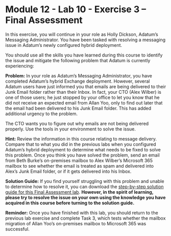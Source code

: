 # Module 12 - Lab 10 - Exercise 3 – Final Assessment

In this exercise, you will continue in your role as Holly Dickson, Adatum’s Messaging Administrator. You have been tasked with resolving a messaging issue in Adatum’s newly configured hybrid deployment. 

You should use all the skills you have learned during this course to identify the issue and mitigate the following problem that Adatum is currently experiencing:

**Problem:** In your role as Adatum’s Messaging Administrator, you have completed Adatum’s hybrid Exchange deployment. However, several Adatum users have just informed you that emails are being delivered to their Junk Email folder rather than their Inbox. In fact, your CTO (Alex Wilber) is one of those users; he just stopped by your office to let you know that he did not receive an expected email from Allan Yoo, only to find out later that the email had been delivered to his Junk Email folder. This has added additional urgency to the problem.

The CTO wants you to figure out why emails are not being delivered properly. Use the tools in your environment to solve the issue. 
 

**Hint:** Review the information in this course relating to message delivery. Compare that to what you did in the previous labs when you configured Adatum’s hybrid deployment to determine what needs to be fixed to solve this problem. Once you think you have solved the problem, send an email from Beth Burke’s on-premises mailbox to Alex Wilber’s Microsoft 365 mailbox to see whether the email is treated as spam and delivered into Alex’s Junk Email folder, or if it gets delivered into his Inbox.


**Solution Guide:** If you find yourself struggling with this problem and unable to determine how to resolve it, you can download the [step-by-step solution guide for this Final Assessment lab](https://github.com/MicrosoftLearning/MS-203T00-Microsoft-365-Messaging/blob/master/Allfiles/MS-203T00-Lab10-Ex3-Final%20Assessment%20Solution%20Guide.pdf). **However, in the spirit of learning, please try to resolve the issue on your own using the knowledge you have acquired in this course before turning to the solution guide.**

 

**Reminder:** Once you have finished with this lab, you should return to the previous lab exercise and complete Task 3, which tests whether the mailbox migration of Allan Yoo’s on-premises mailbox to Microsoft 365 was successful. 

 

 

 

 

